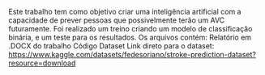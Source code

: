 Este trabalho tem como objetivo criar uma inteligência artificial 
com a capacidade de prever pessoas que possivelmente terão um AVC futuramente.
Foi realizado um treino criando um modelo de classificação binária, 
e um teste para os resultados. Os arquivos contém:
Relatório em .DOCX do trabalho
Código
Dataset
Link direto para o dataset: https://www.kaggle.com/datasets/fedesoriano/stroke-prediction-dataset?resource=download
